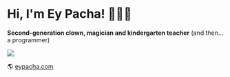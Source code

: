 # Hi, I'm Ey Pacha! 👋🏼🎪
**Second-generation clown, magician and kindergarten teacher** (and then... a programmer)

<img src="https://eypacha.com/img/0.jpg">

🌎 [eypacha.com](https://eypacha.com)
